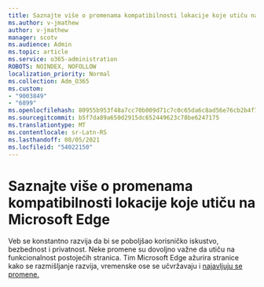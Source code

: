```yaml
---
title: Saznajte više o promenama kompatibilnosti lokacije koje utiču na Microsoft Edge
ms.author: v-jmathew
author: v-jmathew
manager: scotv
ms.audience: Admin
ms.topic: article
ms.service: o365-administration
ROBOTS: NOINDEX, NOFOLLOW
localization_priority: Normal
ms.collection: Adm_O365
ms.custom:
- "9003849"
- "6899"
ms.openlocfilehash: 80955b953f48a7cc70b009d71c7c0c65da6c8ad56e76cb2b4f76edd2486dc076
ms.sourcegitcommit: b5f7da89a650d2915dc652449623c78be6247175
ms.translationtype: MT
ms.contentlocale: sr-Latn-RS
ms.lasthandoff: 08/05/2021
ms.locfileid: "54022150"
---
```

# <a name="learn-about-site-compatibilityaffecting-changes-coming-to-microsoft-edge"></a>Saznajte više o promenama kompatibilnosti lokacije koje utiču na Microsoft Edge

Veb se konstantno razvija da bi se poboljšao korisničko iskustvo, bezbednost i privatnost. Neke promene su dovoljno važne da utiču na funkcionalnost postojećih stranica. Tim Microsoft Edge ažurira stranice kako se razmišljanje razvija, vremenske ose se učvržavaju i [najavljuju se promene.](https://go.microsoft.com/fwlink/?linkid=2135534)
